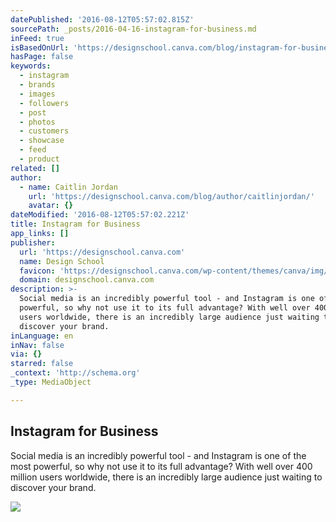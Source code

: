 ```yaml
---
datePublished: '2016-08-12T05:57:02.815Z'
sourcePath: _posts/2016-04-16-instagram-for-business.md
inFeed: true
isBasedOnUrl: 'https://designschool.canva.com/blog/instagram-for-business/'
hasPage: false
keywords:
  - instagram
  - brands
  - images
  - followers
  - post
  - photos
  - customers
  - showcase
  - feed
  - product
related: []
author:
  - name: Caitlin Jordan
    url: 'https://designschool.canva.com/blog/author/caitlinjordan/'
    avatar: {}
dateModified: '2016-08-12T05:57:02.221Z'
title: Instagram for Business
app_links: []
publisher:
  url: 'https://designschool.canva.com'
  name: Design School
  favicon: 'https://designschool.canva.com/wp-content/themes/canva/img/icons/favicon.ico'
  domain: designschool.canva.com
description: >-
  Social media is an incredibly powerful tool - and Instagram is one of the most
  powerful, so why not use it to its full advantage? With well over 400 million
  users worldwide, there is an incredibly large audience just waiting to
  discover your brand.
inLanguage: en
inNav: false
via: {}
starred: false
_context: 'http://schema.org'
_type: MediaObject

---
```

<article style=""><h1>Instagram for Business</h1><p>Social media is an incredibly powerful tool - and Instagram is one of the most powerful, so why not use it to its full advantage? With well over 400 million users worldwide, there is an incredibly large audience just waiting to discover your brand.</p><img src="https://designschool.canva.com/wp-content/uploads/sites/2/2016/02/Instagram-Grid.jpg" /></article>